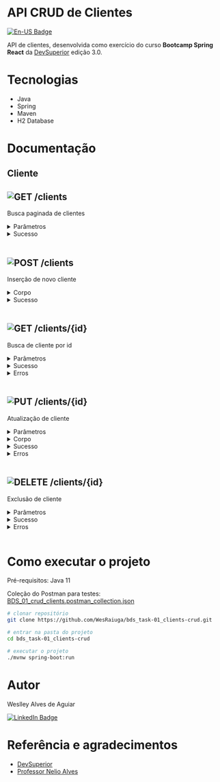 # API CRUD de Clientes

[![En-US Badge](https://img.shields.io/badge/README-En--US-red?style=flat&logoColor=white)](README.md)

API de clientes, desenvolvida como exercício do curso **Bootcamp Spring React** da [DevSuperior](https://devsuperior.com "Site da DevSuperior") edição 3.0.

# Tecnologias

- Java
- Spring
- Maven
- H2 Database

# Documentação

## Cliente
## ![GET](https://img.shields.io/badge/-GET-blue?color=61AFFE) /clients
Busca paginada de clientes
<details>
<summary>Parâmetros</summary>

```json
- page
    tipo: integer
    padrão: 0

- linesPerPage
    tipo: integer
    padrão: 10

- direction
    tipo: string
    padrão: "ASC"

- orderBy
    tipo: string
    padrão: "name"
```

</details>

<details>
<summary>Sucesso</summary>

```json
// REQUISIÇÃO: /clients?page=0&linesPerPage=2&direction=ASC&orderBy=name
// STATUS: 200 OK
{
    "content": [
        {
            "id": 9,
            "name": "Allana Hadassa Daiane Silva",
            "cpf": "51823344607",
            "income": 1060.0,
            "birthDate": "1990-11-23T08:38:00.123450Z",
            "children": 1
        },
        {
            "id": 10,
            "name": "Antonella Ester Mariane Galvão",
            "cpf": "47339915680",
            "income": 9870.0,
            "birthDate": "1983-02-15T02:40:00.123450Z",
            "children": 2
        }
    ],
    "pageable": {
        "sort": {
            "sorted": true,
            "unsorted": false,
            "empty": false
        },
        "pageNumber": 0,
        "pageSize": 2,
        "offset": 0,
        "unpaged": false,
        "paged": true
    },
    "last": false,
    "totalPages": 10,
    "totalElements": 20,
    "sort": {
        "sorted": true,
        "unsorted": false,
        "empty": false
    },
    "first": true,
    "numberOfElements": 2,
    "size": 2,
    "number": 0,
    "empty": false
}
```

</details>
<br/>


## ![POST](https://img.shields.io/badge/-POST-green?color=49CC90) /clients
Inserção de novo cliente
<details>
<summary>Corpo</summary>

```json
{
    "name": "Maria Silva",
    "cpf": "12345678901",
    "income": 6500.0,
    "birthDate": "1994-07-20T10:30:00Z",
    "children": 2
}
```

</details>

<details>
<summary>Sucesso</summary>

```json
// REQUISIÇÃO: /clients
// STATUS: 201 CREATED
{
    "id": 21,
    "name": "Maria Silva",
    "cpf": "12345678901",
    "income": 6500.0,
    "birthDate": "1994-07-20T10:30:00Z",
    "children": 2
}
```

</details>
<br/>

## ![GET](https://img.shields.io/badge/-GET-blue?color=61AFFE) /clients/{id}
Busca de cliente por id
<details>
<summary>Parâmetros</summary>

```json
- id
    * obrigatório
    tipo: integer
```

</details>

<details>
<summary>Sucesso</summary>

```json
// REQUISIÇÃO: /clients/1
// STATUS: 200 OK
{
    "id": 1,
    "name": "Catarina Sara da Silva",
    "cpf": "18183307094",
    "income": 1990.0,
    "birthDate": "1956-12-15T22:01:00.123450Z",
    "children": 0
}
```

</details>

<details>
<summary>Erros</summary>

```json
// REQUISIÇÃO: /clients/99
// STATUS: 404 NOT FOUND
{
    "timestamp": "2021-05-29T21:20:55.164289400Z",
    "status": 404,
    "error": "Resource not found",
    "message": "Client not found (id: 99)",
    "path": "/clients/99"
}
```

</details>
<br/>

## ![PUT](https://img.shields.io/badge/-PUT-orange?color=FCA130) /clients/{id}
Atualização de cliente
<details>
<summary>Parâmetros</summary>

```json
- id
    * obrigatório
    tipo: integer
```

</details>

<details>
<summary>Corpo</summary>

```json
{
    "name": "Maria Silvaaa",
    "cpf": "24835675961",
    "income": 7500.0,
    "birthDate": "1994-07-20T10:30:00Z",
    "children": 2
}
```

</details>

<details>
<summary>Sucesso</summary>

```json
// REQUISIÇÃO: /clients/1
// STATUS: 200 OK
{
    "id": 1,
    "name": "Maria Silvaaa",
    "cpf": "24835675961",
    "income": 7500.0,
    "birthDate": "1994-07-20T10:30:00Z",
    "children": 2
}
```

</details>

<details>
<summary>Erros</summary>

```json
// REQUISIÇÃO: /clients/99
// STATUS: 404 NOT FOUND
{
    "timestamp": "2021-05-29T21:20:55.164289400Z",
    "status": 404,
    "error": "Resource not found",
    "message": "Client not found (id: 99)",
    "path": "/clients/99"
}
```

</details>
<br/>

## ![DELETE](https://img.shields.io/badge/-DELETE-red?color=F93E3E) /clients/{id}
Exclusão de cliente
<details>
<summary>Parâmetros</summary>

```json
- id
    * obrigatório
    tipo: integer
```

</details>

<details>
<summary>Sucesso</summary>

```json
// REQUISIÇÃO: /clients/1
// STATUS: 204 NO CONTENT
```

</details>

<details>
<summary>Erros</summary>

```json
// REQUISIÇÃO: /clients/99
// STATUS: 404 NOT FOUND
{
    "timestamp": "2021-05-29T21:20:55.164289400Z",
    "status": 404,
    "error": "Resource not found",
    "message": "Client not found (id: 99)",
    "path": "/clients/99"
}
```

</details>
<br/>

# Como executar o projeto
Pré-requisitos: Java 11

Coleção do Postman para testes: [BDS_01_crud_clients.postman_collection.json](BDS_01_crud_clients.postman_collection.json)

```bash
# clonar repositório
git clone https://github.com/WesRaiuga/bds_task-01_clients-crud.git

# entrar na pasta do projeto
cd bds_task-01_clients-crud

# executar o projeto
./mvnw spring-boot:run
```

# Autor

Weslley Alves de Aguiar

[![LinkedIn Badge](https://img.shields.io/badge/LinkedIn-blue?style=flat&logo=linkedin&logoColor=white)](https://www.linkedin.com/in/wesraiuga/?locale=pt_BR)

# Referência e agradecimentos

- [DevSuperior](https://devsuperior.com "Site da DevSuperior")
- [Professor Nelio Alves](https://www.youtube.com/c/DevSuperior/featured "Canal no youtube da DevSuperior")